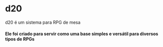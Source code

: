 # d20 
d20 é um sistema para RPG de mesa 

#### Ele foi criado para servir como uma base simples e versátil para diversos tipos de RPGs